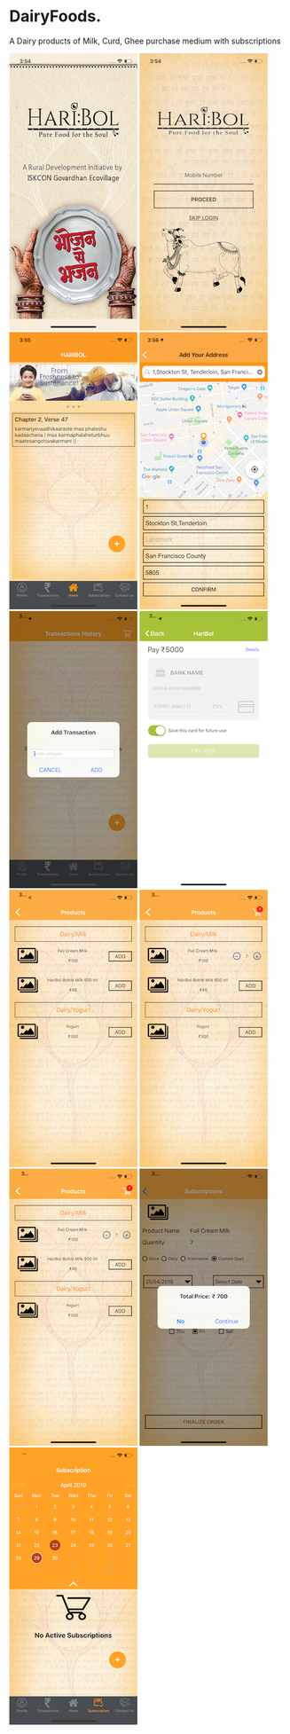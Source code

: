 # DairyFoods.

A Dairy products of Milk, Curd, Ghee purchase medium with subscriptions



![Capture](https://github.com/Narasimha4/DairyFoods/blob/master/Screenshots/Simulator%20Screen%20Shot%20-%20iPhone%20X%20-%202019-04-23%20at%2015.54.35.png) ![Capture](https://github.com/Narasimha4/DairyFoods/blob/master/Screenshots/Simulator%20Screen%20Shot%20-%20iPhone%20X%20-%202019-04-23%20at%2015.54.59.png) ![Capture](https://github.com/Narasimha4/DairyFoods/blob/master/Screenshots/Simulator%20Screen%20Shot%20-%20iPhone%20X%20-%202019-04-23%20at%2015.55.56.png) ![Capture](https://github.com/Narasimha4/DairyFoods/blob/master/Screenshots/Simulator%20Screen%20Shot%20-%20iPhone%20X%20-%202019-04-23%20at%2015.56.46.png) ![Capture](https://github.com/Narasimha4/DairyFoods/blob/master/Screenshots/Simulator%20Screen%20Shot%20-%20iPhone%20X%20-%202019-04-23%20at%2015.58.23.png) ![Capture](https://github.com/Narasimha4/DairyFoods/blob/master/Screenshots/Simulator%20Screen%20Shot%20-%20iPhone%20X%20-%202019-04-23%20at%2015.58.39.png)![Capture](https://github.com/Narasimha4/DairyFoods/blob/master/Screenshots/Simulator%20Screen%20Shot%20-%20iPhone%20X%20-%202019-04-23%20at%2015.59.09.png) ![Capture](https://github.com/Narasimha4/DairyFoods/blob/master/Screenshots/Simulator%20Screen%20Shot%20-%20iPhone%20X%20-%202019-04-23%20at%2015.59.15.png) ![Capture](https://github.com/Narasimha4/DairyFoods/blob/master/Screenshots/Simulator%20Screen%20Shot%20-%20iPhone%20X%20-%202019-04-23%20at%2015.59.15.png) ![Capture](https://github.com/Narasimha4/DairyFoods/blob/master/Screenshots/Simulator%20Screen%20Shot%20-%20iPhone%20X%20-%202019-04-23%20at%2015.59.47.png) ![Capture](https://github.com/Narasimha4/DairyFoods/blob/master/Screenshots/Simulator%20Screen%20Shot%20-%20iPhone%20X%20-%202019-04-23%20at%2016.00.11.png)

